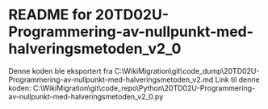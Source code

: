 # README for 20TD02U-Programmering-av-nullpunkt-med-halveringsmetoden_v2_0
Denne koden ble eksportert fra C:\WikiMigration\git\code_dump\20TD02U-Programmering-av-nullpunkt-med-halveringsmetoden_v2.md
Link til denne koden: C:\WikiMigration\git\code_repo\Python\20TD02U-Programmering-av-nullpunkt-med-halveringsmetoden_v2_0.py

